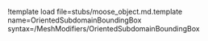 !template load file=stubs/moose_object.md.template name=OrientedSubdomainBoundingBox syntax=/MeshModifiers/OrientedSubdomainBoundingBox